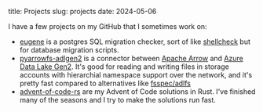 title: Projects
slug: projects
date: 2024-05-06

I have a few projects on my GitHub that I sometimes work on:

- [eugene](https://github.com/kaaveland/eugene/) is a postgres SQL migration
  checker, sort of like [shellcheck](https://www.shellcheck.net/) but for
  database migration scripts.
- [pyarrowfs-adlgen2](https://github.com/kaaveland/pyarrowfs-adlgen2) is a
  connector between [Apache Arrow](arrow.apache.org) and
  [Azure Data Lake Gen2](https://learn.microsoft.com/en-us/azure/storage/blobs/data-lake-storage-introduction).
  It's good for reading and writing files in storage accounts with
  hierarchial namespace support over the network, and it's pretty fast compared
  to alternatives like [fsspec/adlfs](https://github.com/fsspec/adlfs/)
- [advent-of-code-rs](https://github.com/kaaveland/advent-of-code-rs) are my
  Advent of Code solutions in Rust. I've finished many of the seasons and I try
  to make the solutions run fast.
